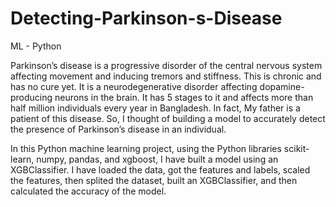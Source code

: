 # Detecting-Parkinson-s-Disease
ML - Python

Parkinson’s disease is a progressive disorder of the central nervous system affecting movement and inducing tremors and stiffness. This is chronic and has no cure yet. It is a neurodegenerative disorder affecting dopamine-producing neurons in the brain. It has 5 stages to it and affects more than half million individuals every year in Bangladesh. In fact, My father is a patient of this disease. So, I thought of building a model to accurately detect the presence of Parkinson’s disease in an individual.

In this Python machine learning project, using the Python libraries scikit-learn, numpy, pandas, and xgboost, I have built a model using an XGBClassifier. I have loaded the data, got the features and labels, scaled the features, then splited the dataset, built an XGBClassifier, and then calculated the accuracy of the model.


